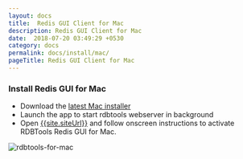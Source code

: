 ```yaml
---
layout: docs
title:  Redis GUI Client for Mac
description: Redis GUI Client for Mac
date:  2018-07-20 03:49:29 +0530
category: docs
permalink: docs/install/mac/
pageTitle: Redis GUI Client for Mac
---
```

### Install Redis GUI for Mac

* Download the [latest Mac installer]({{site.mac_dl_link}})
* Launch the app to start rdbtools webserver in background
* Open [{{site.siteUrl}}]({{site.siteUrl}}) and follow onscreen instructions to activate RDBTools Redis GUI for Mac.

![rdbtools-for-mac](/images/ri/rdbtools-for-mac.png)
